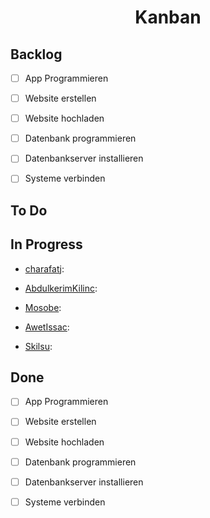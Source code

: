 <h1 align="center">Kanban</h1>

## Backlog

- [ ] App Programmieren

- [ ] Website erstellen

- [ ] Website hochladen

- [ ] Datenbank programmieren

- [ ] Datenbankserver installieren

- [ ] Systeme verbinden

## To Do

## In Progress

- [charafatj](https://github.com/charafatj "charafatj"):

- [AbdulkerimKilinc](https://github.com/AbdulkerimKilinc "AbdulkerimKilinc"):

- [Mosobe](https://github.com/Mosobe "Mosobe"):

- [AwetIssac](https://github.com/AwetIssac "AwetIssac"):

- [Skilsu](https://github.com/Skilsu "Skilsu"):

## Done

- [ ] App Programmieren

- [ ] Website erstellen

- [ ] Website hochladen

- [ ] Datenbank programmieren

- [ ] Datenbankserver installieren

- [ ] Systeme verbinden
